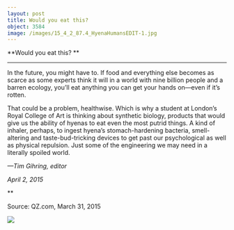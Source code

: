 ```yaml
---
layout: post
title: Would you eat this? 
object: 3584
image: /images/15_4_2_87.4_HyenaHumansEDIT-1.jpg
---
```

**Would you eat this? **

****

In the future, you might have to. If food and everything else becomes as scarce as some experts think it will in a world with nine billion people and a barren ecology, you’ll eat anything you can get your hands on—even if it’s rotten.

That could be a problem, healthwise. Which is why a student at London’s Royal College of Art is thinking about synthetic biology, products that would give us the ability of hyenas to eat even the most putrid things. A kind of inhaler, perhaps, to ingest hyena’s stomach-hardening bacteria, smell-altering and taste-bud-tricking devices to get past our psychological as well as physical repulsion. Just some of the engineering we may need in a literally spoiled world.

*—Tim Gihring, editor*

*April 2, 2015*

**

Source: QZ.com, March 31, 2015

![]({{siteurl.base}}/images/15_4_2_87.4_HyenaHumansEDIT-1.jpg)
